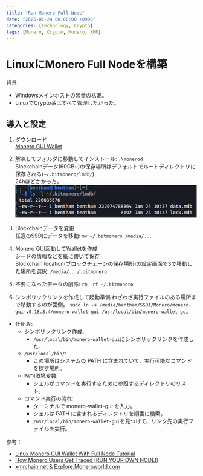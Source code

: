 ```yaml
---
title: "Run Monero Full Node"
date: "2025-01-24 00:00:00 +0900"
categories: [Technology, Crypto]
tags: [Monero, Crypto, Monero, XMR]
---
```


# LinuxにMonero Full Nodeを構築
背景
- Windowsメインホストの容量の枯渇。
- LinuxでCrypto系はすべて管理したかった。

## 導入と設定

1. ダウンロード  
   [Monero GUI Wallet](https://www.getmonero.org/downloads/#gui)

2. 解凍してフォルダに移動してインストール: `.\monerod`  
   Blockchainデータ(60GB~)の保存場所はデフォルトでルートディレクトリに保存される(`~/.bitmonero/lmdb/`)  
   24hほどかかった。  
   ![alt text](../assets/images/2025-01-24_12-58.png)  

3. Blockchainデータを変更  
   任意のSSDにデータを移動: `mv ~/.bitmonero /media/...`

4. Monero GUI起動してWalletを作成  
   シードの情報などを紙に書いて保存  
   Blockchain location(ブロックチェーンの保存場所)の設定画面で3で移動した場所を選択: `/media/.../.bitmonero`

5. 不要になったデータの削除: `rm -rf ~/.bitmonero`

6. シンボリックリンクを作成して起動準備
   わざわざ実行ファイルのある場所まで移動するのが面倒。
   `sudo ln -s /media/bentham/SSD1/Monero/monero-gui-v0.18.3.4/monero-wallet-gui /usr/local/bin/monero-wallet-gui`
- 仕組み:
   - シンボリックリンク作成:
      - `/usr/local/bin/monero-wallet-gui`にシンボリックリンクを作成した。
   - `/usr/local/bin/`:
      - この場所はシステムの PATH に含まれていて、実行可能なコマンドを探す場所。
   - `PATH`環境変数:
      - シェルがコマンドを実行するために参照するディレクトリのリスト。
   - コマンド実行の流れ:
      - ターミナルで monero-wallet-gui を入力。
      - シェルは PATH に含まれるディレクトリを順番に検索。
      - `/usr/local/bin/monero-wallet-gui`を見つけて、リンク先の実行ファイルを実行。

参考：
- [Linux Monero GUI Wallet With Full Node Tutorial](https://www.youtube.com/watch?v=8hrWaDVfqOU)
- [How Monero Users Get Traced (RUN YOUR OWN NODE!)](https://www.youtube.com/watch?v=WkphgF6Hn4w)
- [xmrchain.net & Explore.Moneroworld.com](https://xmrchain.net/)

